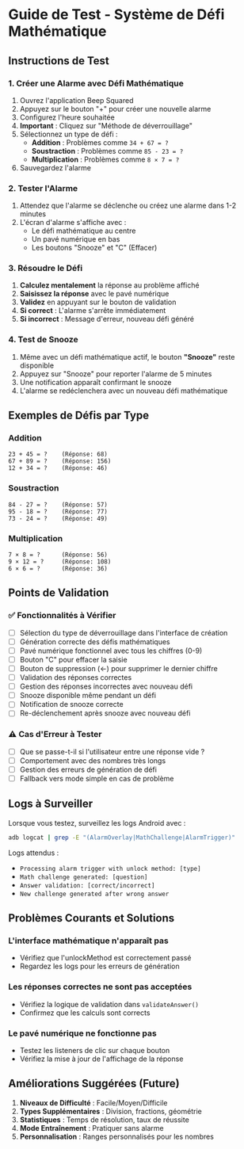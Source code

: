 # Guide de Test - Système de Défi Mathématique

## Instructions de Test

### 1. Créer une Alarme avec Défi Mathématique

1. Ouvrez l'application Beep Squared
2. Appuyez sur le bouton "+" pour créer une nouvelle alarme
3. Configurez l'heure souhaitée
4. **Important** : Cliquez sur "Méthode de déverrouillage"
5. Sélectionnez un type de défi :
   - **Addition** : Problèmes comme `34 + 67 = ?`
   - **Soustraction** : Problèmes comme `85 - 23 = ?`
   - **Multiplication** : Problèmes comme `8 × 7 = ?`
6. Sauvegardez l'alarme

### 2. Tester l'Alarme

1. Attendez que l'alarme se déclenche ou créez une alarme dans 1-2 minutes
2. L'écran d'alarme s'affiche avec :
   - Le défi mathématique au centre
   - Un pavé numérique en bas
   - Les boutons "Snooze" et "C" (Effacer)

### 3. Résoudre le Défi

1. **Calculez mentalement** la réponse au problème affiché
2. **Saisissez la réponse** avec le pavé numérique
3. **Validez** en appuyant sur le bouton de validation
4. **Si correct** : L'alarme s'arrête immédiatement
5. **Si incorrect** : Message d'erreur, nouveau défi généré

### 4. Test de Snooze

1. Même avec un défi mathématique actif, le bouton **"Snooze"** reste disponible
2. Appuyez sur "Snooze" pour reporter l'alarme de 5 minutes
3. Une notification apparaît confirmant le snooze
4. L'alarme se redéclenchera avec un nouveau défi mathématique

## Exemples de Défis par Type

### Addition

```
23 + 45 = ?    (Réponse: 68)
67 + 89 = ?    (Réponse: 156)
12 + 34 = ?    (Réponse: 46)
```

### Soustraction

```
84 - 27 = ?    (Réponse: 57)
95 - 18 = ?    (Réponse: 77)
73 - 24 = ?    (Réponse: 49)
```

### Multiplication

```
7 × 8 = ?      (Réponse: 56)
9 × 12 = ?     (Réponse: 108)
6 × 6 = ?      (Réponse: 36)
```

## Points de Validation

### ✅ Fonctionnalités à Vérifier

- [ ] Sélection du type de déverrouillage dans l'interface de création
- [ ] Génération correcte des défis mathématiques
- [ ] Pavé numérique fonctionnel avec tous les chiffres (0-9)
- [ ] Bouton "C" pour effacer la saisie
- [ ] Bouton de suppression (←) pour supprimer le dernier chiffre
- [ ] Validation des réponses correctes
- [ ] Gestion des réponses incorrectes avec nouveau défi
- [ ] Snooze disponible même pendant un défi
- [ ] Notification de snooze correcte
- [ ] Re-déclenchement après snooze avec nouveau défi

### ⚠️ Cas d'Erreur à Tester

- [ ] Que se passe-t-il si l'utilisateur entre une réponse vide ?
- [ ] Comportement avec des nombres très longs
- [ ] Gestion des erreurs de génération de défi
- [ ] Fallback vers mode simple en cas de problème

## Logs à Surveiller

Lorsque vous testez, surveillez les logs Android avec :

```bash
adb logcat | grep -E "(AlarmOverlay|MathChallenge|AlarmTrigger)"
```

Logs attendus :

- `Processing alarm trigger with unlock method: [type]`
- `Math challenge generated: [question]`
- `Answer validation: [correct/incorrect]`
- `New challenge generated after wrong answer`

## Problèmes Courants et Solutions

### L'interface mathématique n'apparaît pas

- Vérifiez que l'unlockMethod est correctement passé
- Regardez les logs pour les erreurs de génération

### Les réponses correctes ne sont pas acceptées

- Vérifiez la logique de validation dans `validateAnswer()`
- Confirmez que les calculs sont corrects

### Le pavé numérique ne fonctionne pas

- Testez les listeners de clic sur chaque bouton
- Vérifiez la mise à jour de l'affichage de la réponse

## Améliorations Suggérées (Future)

1. **Niveaux de Difficulté** : Facile/Moyen/Difficile
2. **Types Supplémentaires** : Division, fractions, géométrie
3. **Statistiques** : Temps de résolution, taux de réussite
4. **Mode Entraînement** : Pratiquer sans alarme
5. **Personnalisation** : Ranges personnalisés pour les nombres
